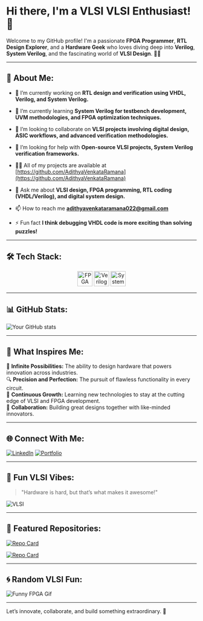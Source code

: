 # Hi there, I'm a VLSI VLSI Enthusiast! 👋

Welcome to my GitHub profile! I'm a passionate **FPGA Programmer**, **RTL Design Explorer**, and a **Hardware Geek** who loves diving deep into **Verilog**, **System Verilog**, and the fascinating world of **VLSI Design**. 🧠💡

---

## 🚀 About Me:

- 🔭 I’m currently working on **RTL design and verification using VHDL, Verilog, and System Verilog.**

- 🌱 I’m currently learning **System Verilog for testbench development, UVM methodologies, and FPGA optimization techniques.**

- 👯 I’m looking to collaborate on **VLSI projects involving digital design, ASIC workflows, and advanced verification methodologies.**

- 🤝 I’m looking for help with **Open-source VLSI projects, System Verilog verification frameworks.**

- 👨‍💻 All of my projects are available at [https://github.com/AdithyaVenkataRamana](https://github.com/AdithyaVenkataRamana)

- 💬 Ask me about **VLSI design, FPGA programming, RTL coding (VHDL/Verilog), and digital system design.**

- 📫 How to reach me **adithyavenkataramana022@gmail.com**

- ⚡ Fun fact **I think debugging VHDL code is more exciting than solving puzzles!**

---

## 🛠️ Tech Stack:

<p align="center">
  <img src="https://img.shields.io/badge/FPGA-Programming-green?style=for-the-badge&logo=xilinx&logoColor=white" alt="FPGA" height="40">
  <img src="https://img.shields.io/badge/Verilog-Design-blue?style=for-the-badge&logo=intel&logoColor=white" alt="Verilog" height="40">
  <img src="https://img.shields.io/badge/SystemVerilog-Coding-orange?style=for-the-badge" alt="SystemVerilog" height="40">
</p>

---

## 📊 GitHub Stats:

![Your GitHub stats](https://github-readme-stats.vercel.app/api?username=yourusername&show_icons=true&theme=radical)

---

## 🤩 What Inspires Me:

🌌 **Infinite Possibilities:** The ability to design hardware that powers innovation across industries.  
🔍 **Precision and Perfection:** The pursuit of flawless functionality in every circuit.  
🌱 **Continuous Growth:** Learning new technologies to stay at the cutting edge of VLSI and FPGA development.  
🤝 **Collaboration:** Building great designs together with like-minded innovators.  

---

## 🌐 Connect With Me:

[![LinkedIn](https://img.shields.io/badge/LinkedIn-Connect-blue?style=for-the-badge&logo=linkedin)](https://www.linkedin.com/in/yourprofile)
[![Portfolio](https://img.shields.io/badge/Portfolio-Visit-blueviolet?style=for-the-badge)](https://yourportfolio.com)

---

## 🎨 Fun VLSI Vibes:

> "Hardware is hard, but that’s what makes it awesome!"  

![VLSI](https://media.giphy.com/media/l3vR85PnGsBwu1PFK/giphy.gif)

---

## 📂 Featured Repositories:

[![Repo Card](https://github-readme-stats.vercel.app/api/pin/?username=yourusername&repo=your-repo-name&theme=radical)](https://github.com/yourusername/your-repo-name)

[![Repo Card](https://github-readme-stats.vercel.app/api/pin/?username=yourusername&repo=another-repo-name&theme=radical)](https://github.com/yourusername/another-repo-name)

---

## 🌀 Random VLSI Fun:

![Funny FPGA Gif](https://media.giphy.com/media/3oEduQAsYcJKQH2XsI/giphy.gif)

---

Let’s innovate, collaborate, and build something extraordinary. 🚀
